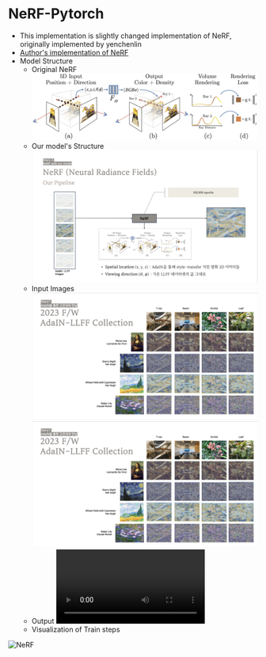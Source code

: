 # NeRF-Pytorch

- This implementation is slightly changed implementation of NeRF, originally implemented by yenchenlin
- [Author's implementation of NeRF](https://github.com/yenchenlin/nerf-pytorch)
- Model Structure
  - Original NeRF
![NeRF](model/NeRF/imgs/pipeline.jpg)
  - Our model's Structure
    ![NeRF](model/NeRF/imgs/Nerf.png)
  - Input Images
    ![NeRF](model/NeRF/imgs/Input.png)
    <img src="model/NeRF/imgs/Input.png">
  - Output
    ![NeRF](model/NeRF/imgs/orchids_test_spiral_100000_rgb.mp4)
  - Visualization of Train steps

![NeRF](model/NeRF/imgs/training.gif)
